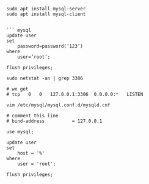 ``` shell
sudo apt install mysql-server
sudo apt install mysql-client


``` mysql 
update user 
set 
    password=password(‘123’) 
where 
    user=’root’;

flush privileges;
```

``` shell
sudo netstat -an | grep 3306

# we get
# tcp   0   0   127.0.0.1:3306  0.0.0.0:*   LISTEN

vim /etc/mysql/mysql.conf.d/mysqld.cnf

# comment this line
# bind-address          = 127.0.0.1
```

``` mysql
use mysql;

update user 
set 
    host = '%' 
where
    user = 'root';
    
flush privileges;
```


